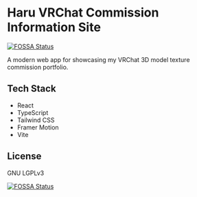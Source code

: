 # Haru VRChat Commission Information Site
[![FOSSA Status](https://app.fossa.com/api/projects/git%2Bgithub.com%2Fharuyuki%2Fvrc.svg?type=shield)](https://app.fossa.com/projects/git%2Bgithub.com%2Fharuyuki%2Fvrc?ref=badge_shield)


A modern web app for showcasing my VRChat 3D model texture commission portfolio.

## Tech Stack

- React
- TypeScript
- Tailwind CSS
- Framer Motion
- Vite

## License

GNU LGPLv3


[![FOSSA Status](https://app.fossa.com/api/projects/git%2Bgithub.com%2Fharuyuki%2Fvrc.svg?type=large)](https://app.fossa.com/projects/git%2Bgithub.com%2Fharuyuki%2Fvrc?ref=badge_large)